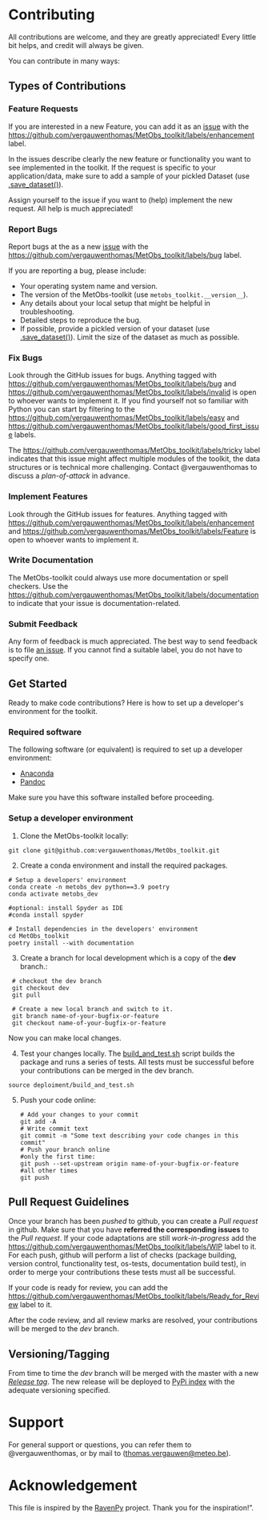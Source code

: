 # Contributing

All contributions are welcome, and they are greatly appreciated! Every little bit helps, and credit will always be given.

You can contribute in many ways:


## Types of Contributions

### Feature Requests

If you are interested in a new Feature, you can add it as an [issue](https://github.com/vergauwenthomas/MetObs_toolkit/issues)
with the https://github.com/vergauwenthomas/MetObs_toolkit/labels/enhancement label.

In the issues describe clearly the new feature or functionality you want to see implemented in the toolkit. If the request is specific to your application/data, make sure to
add a sample of your pickled Dataset (use [.save_dataset()](https://vergauwenthomas.github.io/MetObs_toolkit/_autosummary/metobs_toolkit.dataset.Dataset.html#metobs_toolkit.dataset.Dataset.save_dataset)).

Assign yourself to the issue if you want to (help) implement the new request. All help is much appreciated!

### Report Bugs
Report bugs at the as a new [issue](https://github.com/vergauwenthomas/MetObs_toolkit/issues) with the https://github.com/vergauwenthomas/MetObs_toolkit/labels/bug label.

If you are reporting a bug, please include:

* Your operating system name and version.
* The version of the MetObs-toolkit (use `metobs_toolkit.__version__`).
* Any details about your local setup that might be helpful in troubleshooting.
* Detailed steps to reproduce the bug.
* If possible, provide a pickled version of your dataset (use [.save_dataset()](https://vergauwenthomas.github.io/MetObs_toolkit/_autosummary/metobs_toolkit.dataset.Dataset.html#metobs_toolkit.dataset.Dataset.save_dataset)). Limit the size of the dataset as much as possible.

### Fix Bugs

Look through the GitHub issues for bugs. Anything tagged with https://github.com/vergauwenthomas/MetObs_toolkit/labels/bug and https://github.com/vergauwenthomas/MetObs_toolkit/labels/invalid is open to whoever wants to implement it.
If you find yourself not so familiar with Python you can start by filtering to the https://github.com/vergauwenthomas/MetObs_toolkit/labels/easy and https://github.com/vergauwenthomas/MetObs_toolkit/labels/good_first_issue labels.

The https://github.com/vergauwenthomas/MetObs_toolkit/labels/tricky label indicates that this issue might affect multiple modules of the toolkit, the data structures or is technical more challenging. Contact @vergauwenthomas to discuss a *plan-of-attack* in advance.

### Implement Features

Look through the GitHub issues for features. Anything tagged with https://github.com/vergauwenthomas/MetObs_toolkit/labels/enhancement and https://github.com/vergauwenthomas/MetObs_toolkit/labels/Feature is open to whoever wants to implement it.

### Write Documentation
The MetObs-toolkit could always use more documentation or spell checkers. Use the https://github.com/vergauwenthomas/MetObs_toolkit/labels/documentation to indicate that your issue is documentation-related.

### Submit Feedback
Any form of feedback is much appreciated. The best way to send feedback is to file [an issue](https://github.com/vergauwenthomas/MetObs_toolkit/issues). If you cannot find a suitable label, you do not have to specify one.


## Get Started
Ready to make code contributions? Here is how to set up a developer's environment for the toolkit.

### Required software

The following software (or equivalent) is required to set up a developer environment:
* [Anaconda](https://anaconda.org/)
* [Pandoc](https://pandoc.org/index.html)

Make sure you have this software installed before proceeding.

### Setup a developer environment
1. Clone the MetObs-toolkit locally:

  ```
  git clone git@github.com:vergauwenthomas/MetObs_toolkit.git
  ```
2. Create a conda environment and install the required packages.
  ```
  # Setup a developers' environment
  conda create -n metobs_dev python==3.9 poetry
  conda activate metobs_dev

  #optional: install Spyder as IDE
  #conda install spyder

  # Install dependencies in the developers' environment
  cd MetObs_toolkit
  poetry install --with documentation
  ```
3. Create a branch for local development which is a copy of the **dev** branch.:
 ```
  # checkout the dev branch
  git checkout dev
  git pull

  # Create a new local branch and switch to it.
  git branch name-of-your-bugfix-or-feature
  git checkout name-of-your-bugfix-or-feature
  ```
 Now you can make local changes.
 
4. Test your changes locally. The [build_and_test.sh](https://github.com/vergauwenthomas/MetObs_toolkit/blob/master/deploiment/build_and_test.sh) script builds the package and runs a series of tests. All tests must be successful before your contributions can be merged in the dev branch.

  ```
  source deploiment/build_and_test.sh
  ```
5. Push your code online:
   ```
   # Add your changes to your commit
   git add -A
   # Write commit text
   git commit -m "Some text describing your code changes in this commit"
   # Push your branch online
   #only the first time:
   git push --set-upstream origin name-of-your-bugfix-or-feature
   #all other times
   git push
   ```

## Pull Request Guidelines
Once your branch has been *pushed* to github, you can create a *Pull request* in github. Make sure that you have **referred the corresponding issues** to the *Pull request*.
If your code adaptations are still *work-in-progress* add the https://github.com/vergauwenthomas/MetObs_toolkit/labels/WIP label to it. For each push, github will perform a list of checks (package building, version control, functionality test, os-tests, documentation build test), in order to merge your contributions these tests must all be successful.

If your code is ready for review, you can add the https://github.com/vergauwenthomas/MetObs_toolkit/labels/Ready_for_Review label to it.

After the code review, and all review marks are resolved, your contributions will be merged to the *dev* branch.

 ## Versioning/Tagging
 From time to time the *dev* branch will be merged with the master with a new [*Release tag*](https://github.com/vergauwenthomas/MetObs_toolkit/releases). The new release will be deployed to [PyPi index](https://pypi.org/project/MetObs-toolkit/) with the adequate versioning specified.

# Support
For general support or questions, you can refer them to @vergauwenthomas, or by mail to (thomas.vergauwen@meteo.be).

# Acknowledgement
This file is inspired by the [RavenPy](https://github.com/CSHS-CWRA/RavenPy) project. Thank you for the inspiration!”. 
